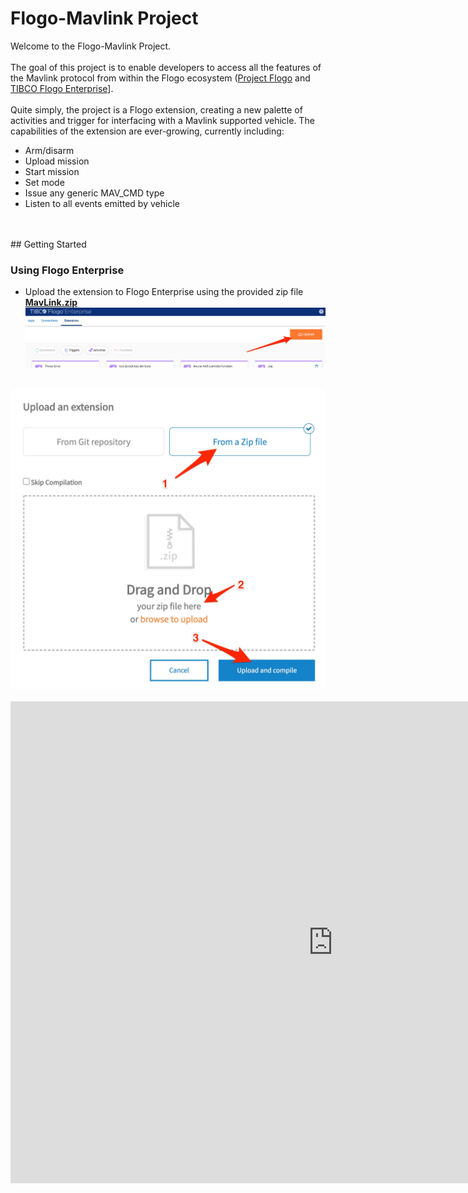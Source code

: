 # 	Flogo-Mavlink Project

Welcome to the Flogo-Mavlink Project.<br>
<br>
The goal of this project is to enable developers to access all the features of the Mavlink protocol from within the Flogo ecosystem ([Project Flogo](https://flogo.io) and [TIBCO Flogo Enterprise](https://www.tibco.com/products/tibco-flogo)].<br>
<br>
Quite simply, the project is a Flogo extension, creating a new palette of activities and trigger for interfacing with a Mavlink supported vehicle.  The capabilities of the extension are ever-growing, currently including:
- Arm/disarm
- Upload mission
- Start mission
- Set mode
- Issue any generic MAV_CMD type
- Listen to all events emitted by vehicle
<br>
<br>
## Getting Started  
  
### Using Flogo Enterprise  
- Upload the extension to Flogo Enterprise using the provided zip file **[MavLink.zip](https://raw.githubusercontent.com/wkarasz/flogo-mavlink/master/fe/MavLink.zip)**<br>
<img src=../img/upload_extension.jpg alt="Upload Extension"/><br>
<br>
<img src=../img/upload_zip_extension.jpg alt="Upload MavLink Zip File"/><br>
<br>
<iframe width="1031" height="771" src="https://www.youtube.com/embed/jbJu6bpt55Y" frameborder="0" allow="accelerometer; autoplay; encrypted-media; gyroscope; picture-in-picture" allowfullscreen></iframe>

